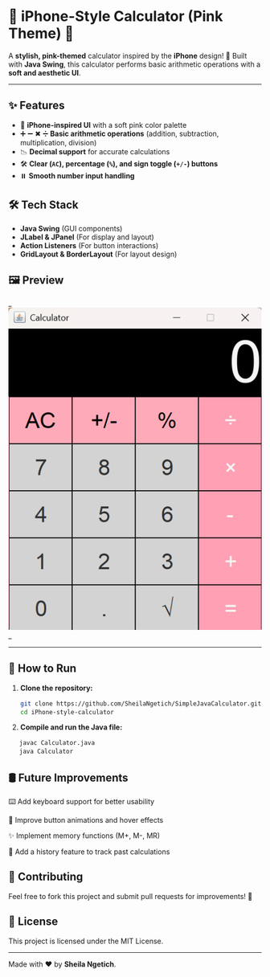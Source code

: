 # 📱 **iPhone-Style Calculator (Pink Theme) 🎀**

A **stylish, pink-themed** calculator inspired by the **iPhone** design! 🧡 Built with **Java Swing**, this calculator performs basic arithmetic operations with a **soft and aesthetic UI**.

---

## ✨ **Features**

- 🎀 **iPhone-inspired UI** with a soft pink color palette
- ➕ ➖ ✖ ➗ **Basic arithmetic operations** (addition, subtraction, multiplication, division)
- 📉 **Decimal support** for accurate calculations
- 🛠️ **Clear (`AC`), percentage (`%`), and sign toggle (`+/-`) buttons**
- ⏸️ **Smooth number input handling**

## 🛠️ **Tech Stack**

- **Java Swing** (GUI components)
- **JLabel & JPanel** (For display and layout)
- **Action Listeners** (For button interactions)
- **GridLayout & BorderLayout** (For layout design)

## 🖼️ **Preview**

_![Calculator Screenshot](https://github.com/SheilaNgetich/SimpleJavaCalculator/blob/main/SimpleCalculator.png)
_

---

## 🚀 **How to Run**

1. **Clone the repository:**
   ```bash
   git clone https://github.com/SheilaNgetich/SimpleJavaCalculator.git
   cd iPhone-style-calculator

   
2. **Compile and run the Java file:**
```bash
   javac Calculator.java
   java Calculator
   ``` 

## 🛢️ **Future Improvements**

⌨️ Add keyboard support for better usability

🎨 Improve button animations and hover effects

✨ Implement memory functions (M+, M-, MR)

🔄 Add a history feature to track past calculations

## 💌 **Contributing**

Feel free to fork this project and submit pull requests for improvements! 🚀

## 📅 **License**

This project is licensed under the MIT License.

---

Made with ❤️ by **Sheila Ngetich**.

